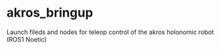 # akros_bringup
Launch fileds and nodes for teleop control of the akros holonomic robot (ROS1 Noetic)
